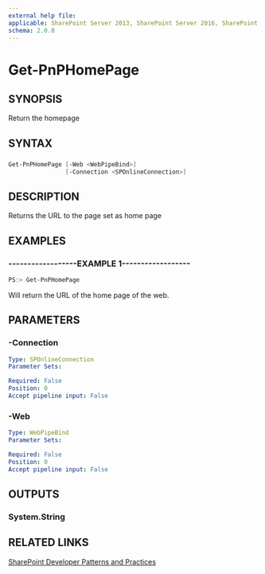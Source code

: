 ```yaml
---
external help file:
applicable: SharePoint Server 2013, SharePoint Server 2016, SharePoint Online
schema: 2.0.0
---
```

# Get-PnPHomePage

## SYNOPSIS
Return the homepage

## SYNTAX 

### 
```powershell
Get-PnPHomePage [-Web <WebPipeBind>]
                [-Connection <SPOnlineConnection>]
```

## DESCRIPTION
Returns the URL to the page set as home page

## EXAMPLES

### ------------------EXAMPLE 1------------------
```powershell
PS:> Get-PnPHomePage
```

Will return the URL of the home page of the web.

## PARAMETERS

### -Connection


```yaml
Type: SPOnlineConnection
Parameter Sets: 

Required: False
Position: 0
Accept pipeline input: False
```

### -Web


```yaml
Type: WebPipeBind
Parameter Sets: 

Required: False
Position: 0
Accept pipeline input: False
```

## OUTPUTS

### System.String

## RELATED LINKS

[SharePoint Developer Patterns and Practices](http://aka.ms/sppnp)